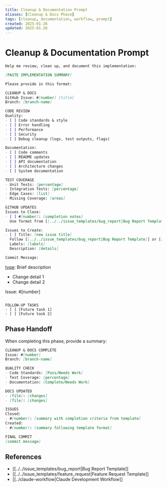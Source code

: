```yaml
---
title: Cleanup & Documentation Prompt
aliases: [Cleanup & Docs Phase]
tags: [cleanup, documentation, workflow, prompt]
created: 2025-01-26
updated: 2025-01-26
---
```


# Cleanup & Documentation Prompt

```markdown
Help me review, clean up, and document this implementation:

[PASTE IMPLEMENTATION SUMMARY]

Please provide in this format:

CLEANUP & DOCS
GitHub Issue: #[number] [title]
Branch: [branch-name]

CODE REVIEW
Quality:
- [ ] Code standards & style
- [ ] Error handling
- [ ] Performance
- [ ] Security
- [ ] Debug cleanup (logs, test outputs, flags)

Documentation:
- [ ] Code comments
- [ ] README updates
- [ ] API documentation
- [ ] Architecture changes
- [ ] System documentation

TEST COVERAGE
- Unit Tests: [percentage]
- Integration Tests: [percentage]
- Edge Cases: [list]
- Missing Coverage: [areas]

GITHUB UPDATES
Issues to Close:
- [ ] #[number]: [completion notes]
  Use format from [[../../issue_templates/bug_report|Bug Report Template]] or [[../../issue_templates/feature_request|Feature Request Template]]

Issues to Create:
- [ ] Title: [new issue title]
  Follow [[../../issue_templates/bug_report|Bug Report Template]] or [[../../issue_templates/feature_request|Feature Request Template]]
  Labels: [labels]
  Description: [details]

Commit Message:
```
[type](scope): Brief description

- Change detail 1
- Change detail 2

Issue: #[number]
```

FOLLOW-UP TASKS
- [ ] [Future task 1] 
- [ ] [Future task 2]
```

## Phase Handoff
When completing this phase, provide a summary:

```markdown
CLEANUP & DOCS COMPLETE
Issue: #[number]
Branch: [branch-name]

QUALITY CHECK
- Code Standards: [Pass/Needs Work]
- Test Coverage: [percentage]
- Documentation: [Complete/Needs Work]

DOCS UPDATED
- [file]: [changes]
- [file]: [changes]

ISSUES
Closed:
- #[number]: [summary with completion criteria from template]
Created:
- #[number]: [summary following template format]

FINAL COMMIT
[commit message]
```

## References
- [[../../issue_templates/bug_report|Bug Report Template]]
- [[../../issue_templates/feature_request|Feature Request Template]]
- [[../claude-workflow|Claude Development Workflow]]